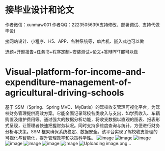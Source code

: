 # 接毕业设计和论文
作者微信：xunmaw001  作者QQ：2223505639(支持修改、部署调试、支持代做毕设)

接网站设计、小程序、H5、APP、各种系统等，单片机、嵌入式也可以做

选题+开题报告+任务书+程序定制+安装测试+论文+答辩PPT都可以做
# Visual-platform-for-income-and-expenditure-management-of-agricultural-driving-schools
基于 SSM（Spring、Spring MVC、MyBatis）的驾校收支管理可视化平台，为驾校财务管理提供高效方案。它能全面记录驾校各类收入与支出，如学费收入、车辆购置及维护费用等。通过强大的数据分析功能，将收支数据以直观的图表、报表形式呈现，让管理者快速把握财务状况。同时支持多维度查询与统计，方便进行财务分析与决策。SSM 框架确保系统稳定、数据安全。该平台实现了驾校收支管理的可视化与智能化，提升管理效率和决策科学性。 
![image](https://github.com/user-attachments/assets/af3ff984-aea3-428e-8a60-a542829771ea)
![image](https://github.com/user-attachments/assets/9c1d31ac-5f79-45f7-b471-eccac520ff3d)
![image](https://github.com/user-attachments/assets/1466352d-a099-4d72-b0a3-fa57e1a7dbcc)
![image](https://github.com/user-attachments/assets/8ac74d53-17a2-4b65-93be-63f7720baf2d)
![image](https://github.com/user-attachments/assets/ff69ca5e-6a1c-430c-9ed4-7d236f0f893d)
![image](https://github.com/user-attachments/assets/7460683e-df73-417f-b947-d646e5142e8e)
![image](https://github.com/user-attachments/assets/81ad67b9-6d13-4fb2-94c6-528a0cf2611a)
![Uploading image.png…]()
